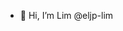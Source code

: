 - 👋 Hi, I’m Lim   @eljp-lim


<!---
eljp-lim/eljp-lim is a ✨ special ✨ repository because its `README.md` (this file) appears on your GitHub profile.
You can click the Preview link to take a look at your changes.
--->
